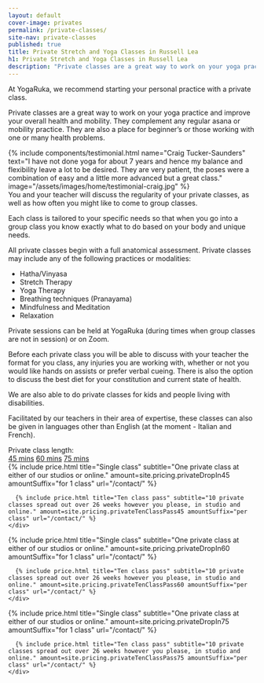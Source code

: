 ```yaml
---
layout: default
cover-image: privates
permalink: /private-classes/
site-nav: private-classes
published: true
title: Private Stretch and Yoga Classes in Russell Lea
h1: Private Stretch and Yoga Classes in Russell Lea
description: "Private classes are a great way to work on your yoga practice and improve your overall health and mobility. They complement any regular asana or mobility practice. They are also a place for beginner’s or those working with one or many health problems."
---
```


<section markdown="1" class="Longform Longform--blogpost">
At YogaRuka, we recommend starting your personal practice with a private class.

Private classes are a great way to work on your yoga practice and improve your overall health and mobility. They complement any regular asana or mobility practice. They are also a place for beginner’s or those working with one or many health problems.
</section>

<section class="container container--sm">
{% include components/testimonial.html name="Craig Tucker-Saunders" text="I have not done yoga for about 7 years and hence my balance and flexibility leave a lot to be desired. They are very patient, the poses were a combination of easy and a little more advanced but a great class." image="/assets/images/home/testimonial-craig.jpg" %}
</section>

<section markdown="1" class="Longform Longform--blogpost">
You and your teacher will discuss the regularity of your private classes, as well as how often you might like to come to group classes.

Each class is tailored to your specific needs so that when you go into a group class you know exactly what to do based on your body and unique needs.

All private classes begin with a full anatomical assessment. Private classes may include any of the following practices or modalities:

- Hatha/Vinyasa
- Stretch Therapy
- Yoga Therapy
- Breathing techniques (Pranayama)
- Mindfulness and Meditation
- Relaxation

Private sessions can be held at YogaRuka (during times when group classes are not in session) or on Zoom.

Before each private class you will be able to discuss with your teacher the format for you class, any injuries you are working with, whether or not you would like hands on assists or prefer verbal cueing. There is also the option to discuss the best diet for your constitution and current state of health.

We are also able to do private classes for kids and people living with disabilities.

Facilitated by our teachers in their area of expertise, these classes can also be given in languages other than English (at the moment - Italian and French).
</section>

<div class="container container--sm">
  <label>Private class length:</label>
  <div class="tabs">
    <a class="tabs-button js-tabButton" href="#45">45 mins</a>
    <a class="tabs-button js-tabButton is-active" href="#60">60 mins</a>
    <a class="tabs-button js-tabButton" href="#75">75 mins</a>
  </div>

  <div class="tabs-content" id="45">
    <div class="Prices">
      {% include price.html title="Single class" subtitle="One private class at either of our studios or online." amount=site.pricing.privateDropIn45 amountSuffix="for 1 class" url="/contact/" %}

      {% include price.html title="Ten class pass" subtitle="10 private classes spread out over 26 weeks however you please, in studio and online." amount=site.pricing.privateTenClassPass45 amountSuffix="per class" url="/contact/" %}
    </div>
  </div>
  <div class="tabs-content is-active" id="60">
    <div class="Prices">
      {% include price.html title="Single class" subtitle="One private class at either of our studios or online." amount=site.pricing.privateDropIn60 amountSuffix="for 1 class" url="/contact/" %}

      {% include price.html title="Ten class pass" subtitle="10 private classes spread out over 26 weeks however you please, in studio and online." amount=site.pricing.privateTenClassPass60 amountSuffix="per class" url="/contact/" %}
    </div>
  </div>
  <div class="tabs-content" id="75">
    <div class="Prices">
      {% include price.html title="Single class" subtitle="One private class at either of our studios or online." amount=site.pricing.privateDropIn75 amountSuffix="for 1 class" url="/contact/" %}

      {% include price.html title="Ten class pass" subtitle="10 private classes spread out over 26 weeks however you please, in studio and online." amount=site.pricing.privateTenClassPass75 amountSuffix="per class" url="/contact/" %}
    </div>
  </div>
</div>